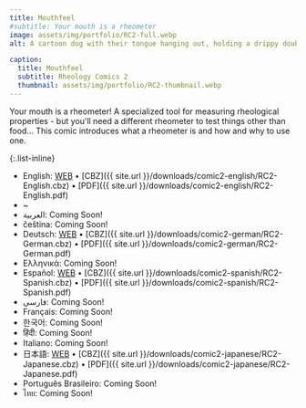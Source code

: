 ```yaml
---
title: Mouthfeel
#subtitle: Your mouth is a rheometer 
image: assets/img/portfolio/RC2-full.webp
alt: A cartoon dog with their tongue hanging out, holding a drippy double-scoop ice cream cone with a cherry on top.

caption:
  title: Mouthfeel
  subtitle: Rheology Comics 2 
  thumbnail: assets/img/portfolio/RC2-thumbnail.webp
---
```

Your mouth is a rheometer! A specialized tool for measuring rheological properties - but you'll need a different rheometer to test things other than food... This comic introduces what a rheometer is and how and why to use one.

{:.list-inline}
- English: [WEB](/comic2-english) &#x2022; [CBZ]({{ site.url }}/downloads/comic2-english/RC2-English.cbz) &#x2022; [PDF]({{ site.url }}/downloads/comic2-english/RC2-English.pdf)
- ~
- العربية: Coming Soon!
- čeština: Coming Soon!
- Deutsch: [WEB](/comic2-german) &#x2022; [CBZ]({{ site.url }}/downloads/comic2-german/RC2-German.cbz) &#x2022; [PDF]({{ site.url }}/downloads/comic2-german/RC2-German.pdf)
- Ελληνικά: Coming Soon! 
- Español: [WEB](/comic2-spanish) &#x2022; [CBZ]({{ site.url }}/downloads/comic2-spanish/RC2-Spanish.cbz) &#x2022; [PDF]({{ site.url }}/downloads/comic2-spanish/RC2-Spanish.pdf)
- فارسی: Coming Soon!  
- Français: Coming Soon!  
- 한국어: Coming Soon!
- हिंदी: Coming Soon!
- Italiano: Coming Soon! 
- 日本語: [WEB](/comic2-japanese) &#x2022; [CBZ]({{ site.url }}/downloads/comic2-japanese/RC2-Japanese.cbz) &#x2022; [PDF]({{ site.url }}/downloads/comic2-japanese/RC2-Japanese.pdf)
- Português Brasileiro: Coming Soon!
- ไทย: Coming Soon! 





